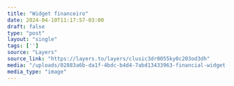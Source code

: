 ```yaml
---
title: "Widget financeiro"
date: 2024-04-10T11:17:57-03:00
draft: false
type: "post"
layout: "single"
tags: ['']
source: "Layers"
source_link: "https://layers.to/layers/clusic3dr0055ky0c203od3dh"
media: "/uploads/02883a6b-da1f-4bdc-b4d4-7abd13433963-financial-widget-4x.webp"
media_type: "image"
---
```


